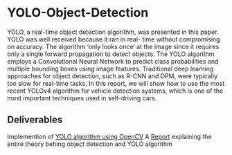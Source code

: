 # YOLO-Object-Detection
YOLO, a real-time object detection algorithm, was presented in this paper. YOLO was well received because it ran in real- time without compromising on accuracy. The algorithm ‘only looks once’ at the image since it requires only a single forward propagation to detect objects. The YOLO algorithm employs a Convolutional Neural Network to predict class probabilities and multiple bounding boxes using image features. Traditional deep learning approaches for object detection, such as R-CNN and DPM, were typically too slow for real-time tasks. In this report, we will show how to use the most recent YOLOv4 algorithm for vehicle detection systems, which is one of the most important techniques used in self-driving cars.

## Deliverables
Implemention of [YOLO algorithm using OpenCV](https://github.com/raofida75/YOLO-Object-Detection/blob/main/YOLO%20OpenCV.ipynb)
A [Report](https://github.com/raofida75/YOLO-Object-Detection/blob/main/Final%20Report.pdf) explaining the entire theory behing object detection and YOLO algorithm


